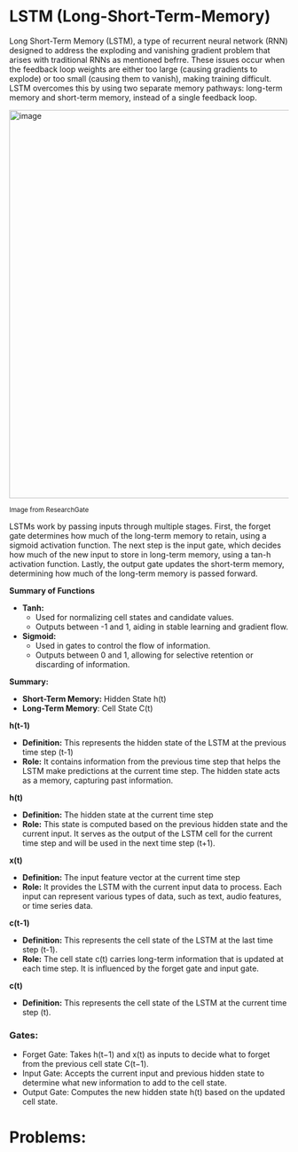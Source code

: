 # LSTM (Long-Short-Term-Memory)

Long Short-Term Memory (LSTM), a type of recurrent neural network (RNN) designed to address the exploding and vanishing gradient problem that arises with traditional RNNs as mentioned befrre. These issues occur when the feedback loop weights are either too large (causing gradients to explode) or too small (causing them to vanish), making training difficult. LSTM overcomes this by using two separate memory pathways: long-term memory and short-term memory, instead of a single feedback loop.

<img width="700" alt="image" src="https://github.com/user-attachments/assets/7460adbf-5190-4d32-b3a2-f1e87cba8511">

<sup>Image from ResearchGate</sup>

LSTMs work by passing inputs through multiple stages. First, the forget gate determines how much of the long-term memory to retain, using a sigmoid activation function. The next step is the input gate, which decides how much of the new input to store in long-term memory, using a tan-h activation function. Lastly, the output gate updates the short-term memory, determining how much of the long-term memory is passed forward.

**Summary of Functions**
- **Tanh:**
    - Used for normalizing cell states and candidate values.
    - Outputs between -1 and 1, aiding in stable learning and gradient flow.
- **Sigmoid:**
    - Used in gates to control the flow of information.
    - Outputs between 0 and 1, allowing for selective retention or discarding of information.

**Summary:**
- **Short-Term Memory:** Hidden State  h(t)
- **Long-Term Memory**: Cell State C(t)

**h(t-1)**
- **Definition:** This represents the hidden state of the LSTM at the previous time step (t-1)
- **Role:** It contains information from the previous time step that helps the LSTM make predictions at the current time step. The hidden state acts as a memory, capturing past information.

**h(t)**
- **Definition:** The hidden state at the current time step
- **Role:** This state is computed based on the previous hidden state and the current input. It serves as the output of the LSTM cell for the current time step and will be used in the next time step (t+1).

**x(t)**
- **Definition:** The input feature vector at the current time step 
- **Role:** It provides the LSTM with the current input data to process. Each input can represent various types of data, such as text, audio features, or time series data.

**c(t-1)**
- **Definition:** This represents the cell state of the LSTM at the last time step (t-1).
- **Role:** The cell state c(t) carries long-term information that is updated at each time step. It is influenced by the forget gate and input gate.

**c(t)**
- **Definition:** This represents the cell state of the LSTM at the current time step (t).

### Gates:
- Forget Gate: Takes h(t−1) and x(t) as inputs to decide what to forget from the previous cell state C(t−1).
- Input Gate: Accepts the current input and previous hidden state to determine what new information to add to the cell state.
- Output Gate: Computes the new hidden state h(t) based on the updated cell state. 

# Problems:


